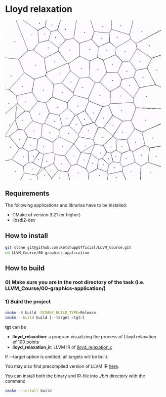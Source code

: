 # Lloyd relaxation

<p align="center">
  <img src="./images/lloyd.gif"/>
</p>

## Requirements

The following applications and libraries have to be installed:

- CMake of version 3.21 (or higher)
- libsdl2-dev

## How to install

```bash
git clone git@github.com:KetchuppOfficial/LLVM_Course.git
cd LLVM_Cource/00-graphics-application
```

## How to build

### 0) Make sure you are in the root directory of the task (i.e. LLVM_Course/00-graphics-application/)

### 1) Build the project

```bash
cmake -B build -DCMAKE_BUILD_TYPE=Release
cmake --build build [--target <tgt>]
```

**tgt** can be

- **lloyd_relaxation**: a program visualizing the process of Lloyd relaxation of 100 points
- **lloyd_relaxation_ir**: LLVM IR of [lloyd_relaxation.c](/00-graphics-application/src/lloyd_relaxation.c)

If --target option is omitted, all targets will be built.

You may also find precompiled version of LLVM IR [here](/00-graphics-application/IR/lloyd_relaxation.ll).

You can install both the binary and IR-file into *./bin* directory with the command

```bash
cmake --install build
```
